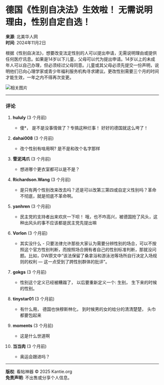 # 德国《性别自决法》生效啦！ 无需说明理由，性别自定自选！

**来源**: 北美华人网  
**时间**: 2024年11月2日  

根据《性别自决法》，想要改变法定性别的人可以提出申请，无需说明理由或提供任何医疗讯息。如果是14岁以下儿童，父母可以代为提出申请。14岁以上的未成年人可以自己办理，但必须经过父母同意。儿童或其父母必须先提交一份声明，说明他们已向心理学家或青少年福利服务机构寻求建议。更改性别需要三个月的时间才能生效，一年之内不得再次变更。

![相关图片](https://rs.kantie.org/hit/https://imgs.huaren.us/jpeg,q30/upload/2024/11/01/ebd09eafa2d14cfe95309786340d961c.jpg)

---

### 评论

1. **hululy** (3 个月前)
   - 傻\*， 是不是没事情做了？专搞这种烂事！ 好好的德国就这么垮了！

2. **dahai008** (3 个月前)
   - 改个性别有啥用啊? 是不是和改个名字那样

3. **雪泥鸿爪** (3 个月前)
   - 想进哪个更衣室都可以是不是？

4. **Richardson.Wang** (3 个月前)
   - 是只有两个性别改来改去吗？还是可以改第三第四或自定义性别吗？革命不彻底，就是彻底不革命啊。

5. **yanhren** (3 个月前)
   - 民主党的支持者出来欢庆一下呗！ 哦，也不咋高兴，被德国抢了风头，这种出风头的事不应该都是民主党先提出嘛

6. **Vorlon** (3 个月前)
   - 其实没什么 - 只要法律允许那些大家认为需要分辨性别的场合，可以不按照这个官方性别判断，而按照场合拥有者自己的性别标准判断，那就没问题。比如，DW原文中“该法保留了桑拿浴和游泳池等场所自行决定入场规则的权利 — 这一点受到了跨性别群体的批评”。

7. **gokgs** (3 个月前)
   - 性别这个定义已经被糟蹋了， 以后要重新定义一个: 生别， 生下来的时候的性别。

8. **tinystar01** (3 个月前)
   - 有什么用， 德国也快穆斯林化， 到时候男的女的给分的清清楚楚， 头巾都要包起来

9. **moments** (3 个月前)
   - 这是什么世道啊

10. **当当肉** (3 个月前)
    - 奥运会跟进吗？

---

**版权**: 看帖神器 © 2025 Kantie.org  
**免责声明**: 不出售或分享个人信息。
<!-- tcd_original_link https://kantie.org/topics/huaren/3059622 -->
